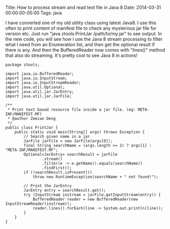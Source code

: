 Title: How to process stream and read text file in Java 8
Date: 2014-03-31 00:00:00-05:00
Tags: java


I have converted one of my old utility class using latest Java8. I use this often to print content of manifest file to check any mysterious jar file for version etc. Just run "java ztools.PrintJar /path/to/my.jar" to see output. In the new code, you will see how I use the Java 8 stream processing to filter what I need from an Enumeration list, and then get the optional result if there is any. And then the BufferedReader now comes with "lines()" method that also do streaming. It's pretty cool to see Java 8 in actions!
```
package ztools;

import java.io.BufferedReader;
import java.io.InputStream;
import java.io.InputStreamReader;
import java.util.Optional;
import java.util.jar.JarEntry;
import java.util.jar.JarFile;

/**
 * Print text based resource file inside a jar file. (eg: META-INF/MANIFEST.MF)
 * @author Zemian Deng
 */
public class PrintJar {
    public static void main(String[] args) throws Exception {
        // Search given name in a jar
        JarFile jarFile = new JarFile(args[0]);
        final String searchName = (args.length >= 2) ? args[1] : "META-INF/MANIFEST.MF";
        Optional<JarEntry> searchResult = jarFile
                .stream()
                .filter(e -> e.getName().equals(searchName))
                .findFirst();
        if (!searchResult.isPresent())
            throw new RuntimeException(searchName + " not found!");
        
        // Print the JarEntry
        JarEntry entry = searchResult.get();
        try (InputStream instream = jarFile.getInputStream(entry)) {
            BufferedReader reader = new BufferedReader(new InputStreamReader(instream));
            reader.lines().forEach(line -> System.out.println(line));
        }
    }
}
```


